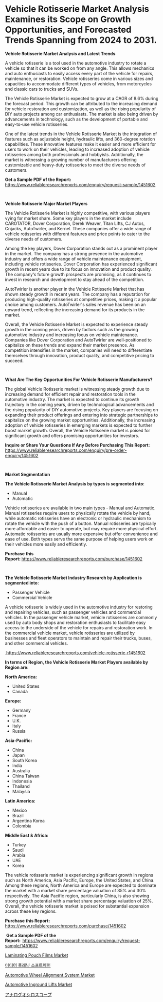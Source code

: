 <p><h1>Vehicle Rotisserie Market Analysis Examines its Scope on Growth Opportunities, and Forecasted Trends Spanning from 2024 to 2031.</h1></p><p><strong>Vehicle Rotisserie Market Analysis and Latest Trends</strong></p>
<p><p>A vehicle rotisserie is a tool used in the automotive industry to rotate a vehicle so that it can be worked on from any angle. This allows mechanics and auto enthusiasts to easily access every part of the vehicle for repairs, maintenance, or restoration. Vehicle rotisseries come in various sizes and capacities to accommodate different types of vehicles, from motorcycles and classic cars to trucks and SUVs.</p><p>The Vehicle Rotisserie Market is expected to grow at a CAGR of 8.6% during the forecast period. This growth can be attributed to the increasing demand for vehicle restoration and customization, as well as the rising popularity of DIY auto projects among car enthusiasts. The market is also being driven by advancements in technology, such as the development of portable and easy-to-use vehicle rotisseries.</p><p>One of the latest trends in the Vehicle Rotisserie Market is the integration of features such as adjustable height, hydraulic lifts, and 360-degree rotation capabilities. These innovative features make it easier and more efficient for users to work on their vehicles, leading to increased adoption of vehicle rotisseries among both professionals and hobbyists. Additionally, the market is witnessing a growing number of manufacturers offering customizable and heavy-duty rotisseries to meet the diverse needs of customers.</p></p>
<p><strong>Get a Sample PDF of the Report:&nbsp;</strong> <a href="https://www.reliableresearchreports.com/enquiry/request-sample/1451602">https://www.reliableresearchreports.com/enquiry/request-sample/1451602</a></p>
<p>&nbsp;</p>
<p><strong>Vehicle Rotisserie Major Market Players</strong></p>
<p><p>The Vehicle Rotisserie Market is highly competitive, with various players vying for market share. Some key players in the market include CAROTATOR, Dover Corporation, Derek Weaver, Titan Lifts, CJ Autos, Cnjacks, AutoTwirler, and Kernel. These companies offer a wide range of vehicle rotisseries with different features and price points to cater to the diverse needs of customers.</p><p>Among the key players, Dover Corporation stands out as a prominent player in the market. The company has a strong presence in the automotive industry and offers a wide range of vehicle maintenance equipment, including vehicle rotisseries. Dover Corporation has experienced significant growth in recent years due to its focus on innovation and product quality. The company's future growth prospects are promising, as it continues to invest in research and development to stay ahead of the competition.</p><p>AutoTwirler is another player in the Vehicle Rotisserie Market that has shown steady growth in recent years. The company has a reputation for producing high-quality rotisseries at competitive prices, making it a popular choice among customers. AutoTwirler's sales revenue has been on an upward trend, reflecting the increasing demand for its products in the market.</p><p>Overall, the Vehicle Rotisserie Market is expected to experience steady growth in the coming years, driven by factors such as the growing automotive industry and increasing focus on vehicle maintenance. Companies like Dover Corporation and AutoTwirler are well-positioned to capitalize on these trends and expand their market presence. As competition intensifies in the market, companies will need to differentiate themselves through innovation, product quality, and competitive pricing to succeed.</p></p>
<p>&nbsp;</p>
<p><strong>What Are The Key Opportunities For Vehicle Rotisserie Manufacturers?</strong></p>
<p><p>The global Vehicle Rotisserie market is witnessing steady growth due to increasing demand for efficient repair and restoration tools in the automotive industry. The market is expected to continue its growth trajectory in the coming years, driven by technological advancements and the rising popularity of DIY automotive projects. Key players are focusing on expanding their product offerings and entering into strategic partnerships to capitalize on the growing market opportunities. Additionally, the increasing adoption of vehicle rotisseries in emerging markets is expected to further boost market growth. Overall, the Vehicle Rotisserie market is poised for significant growth and offers promising opportunities for investors.</p></p>
<p><strong>Inquire or Share Your Questions If Any Before Purchasing This Report:</strong> <a href="https://www.reliableresearchreports.com/enquiry/pre-order-enquiry/1451602">https://www.reliableresearchreports.com/enquiry/pre-order-enquiry/1451602</a></p>
<p>&nbsp;</p>
<p><strong>Market Segmentation</strong></p>
<p><strong>The Vehicle Rotisserie Market Analysis by types is segmented into:</strong></p>
<p><ul><li>Manual</li><li>Automatic</li></ul></p>
<p><p>Vehicle rotisseries are available in two main types - Manual and Automatic. Manual rotisseries require users to physically rotate the vehicle by hand, while automatic rotisseries have an electronic or hydraulic mechanism to rotate the vehicle with the push of a button. Manual rotisseries are typically more affordable and easier to operate, but may require more physical effort. Automatic rotisseries are usually more expensive but offer convenience and ease of use. Both types serve the same purpose of helping users work on their vehicles more easily and efficiently.</p></p>
<p><strong>Purchase this Report:&nbsp;</strong><a href="https://www.reliableresearchreports.com/purchase/1451602">https://www.reliableresearchreports.com/purchase/1451602</a></p>
<p>&nbsp;</p>
<p><strong>The Vehicle Rotisserie Market Industry Research by Application is segmented into:</strong></p>
<p><ul><li>Passenger Vehicle</li><li>Commercial Vehicle</li></ul></p>
<p><p>A vehicle rotisserie is widely used in the automotive industry for restoring and repairing vehicles, such as passenger vehicles and commercial vehicles. In the passenger vehicle market, vehicle rotisseries are commonly used by auto body shops and restoration enthusiasts to facilitate easy access to the underside of the vehicle for repairs and restoration work. In the commercial vehicle market, vehicle rotisseries are utilized by businesses and fleet operators to maintain and repair their trucks, buses, and other commercial vehicles.</p></p>
<p><a href="https://www.reliableresearchreports.com/vehicle-rotisserie-r1451602">&nbsp;https://www.reliableresearchreports.com/vehicle-rotisserie-r1451602</a></p>
<p><strong>In terms of Region, the Vehicle Rotisserie Market Players available by Region are:</strong></p>
<p>
    <p> <strong> North America: </strong>
        <ul>
            <li>United States</li>
            <li>Canada</li>
        </ul>
        </p> 
    <p> <strong> Europe: </strong>
        <ul>
            <li>Germany</li>
            <li>France</li>
            <li>U.K.</li>
            <li>Italy</li>
            <li>Russia</li>
        </ul>
        </p> 
    <p> <strong> Asia-Pacific: </strong>
        <ul>
            <li>China</li>
            <li>Japan</li>
            <li>South Korea</li>
            <li>India</li>
            <li>Australia</li>
            <li>China Taiwan</li>
            <li>Indonesia</li>
            <li>Thailand</li>
            <li>Malaysia</li>
        </ul>
        </p> 
    <p> <strong> Latin America: </strong>
        <ul>
            <li>Mexico</li>
            <li>Brazil</li>
            <li>Argentina Korea</li>
            <li>Colombia</li>
        </ul>
        </p> 
    <p> <strong> Middle East & Africa: </strong>
        <ul>
            <li>Turkey</li>
            <li>Saudi</li>
            <li>Arabia</li>
            <li>UAE</li>
            <li>Korea</li>
        </ul>
    </p>
    </p>
<p><p>The vehicle rotisserie market is experiencing significant growth in regions such as North America, Asia Pacific, Europe, the United States, and China. Among these regions, North America and Europe are expected to dominate the market with a market share percentage valuation of 35% and 30% respectively. The Asia Pacific region, particularly China, is also showing strong growth potential with a market share percentage valuation of 25%. Overall, the vehicle rotisserie market is poised for substantial expansion across these key regions.</p></p>
<p><strong>Purchase this Report: </strong><a href="https://www.reliableresearchreports.com/purchase/1451602">https://www.reliableresearchreports.com/purchase/1451602</a></p>
<p>&nbsp;<strong>Get a Sample PDF of the Report:&nbsp;&nbsp;</strong><a href="https://www.reliableresearchreports.com/enquiry/request-sample/1451602">https://www.reliableresearchreports.com/enquiry/request-sample/1451602</a></p>
<p><strong></strong></p>
<p><p><a href="https://issuu.com/reportprime-2/docs/laminating-pouch-films-market-size-2030.pptx">Laminating Pouch Films Market</a></p><p><a href="https://github.com/RichardLueilwitz787/Market-Research-Report-List-1/blob/main/686751926925.md">미디어 플래닝 소프트웨어</a></p><p><a href="https://github.com/derrinmiltonellis35gcl/Market-Research-Report-List-2/blob/main/automotive-wheel-alignment-system-market.md">Automotive Wheel Alignment System Market</a></p><p><a href="https://github.com/Sherrillcrooksxa8i18ucf2m/Market-Research-Report-List-2/blob/main/automotive-inground-lifts-market.md">Automotive Inground Lifts Market</a></p><p><a href="https://github.com/JacksonWiza1924/Market-Research-Report-List-1/blob/main/462400129211.md">アナログオシロスコープ</a></p></p>